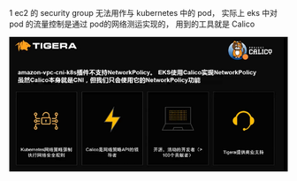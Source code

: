 


1 
ec2 的 security group 无法用作与 kubernetes 中的 pod， 实际上 eks 中对 pod 的流量控制是通过 pod的网络测运实现的， 用到的工具就是 Calico

![](image/Pasted%20image%2020240711154617.png)




